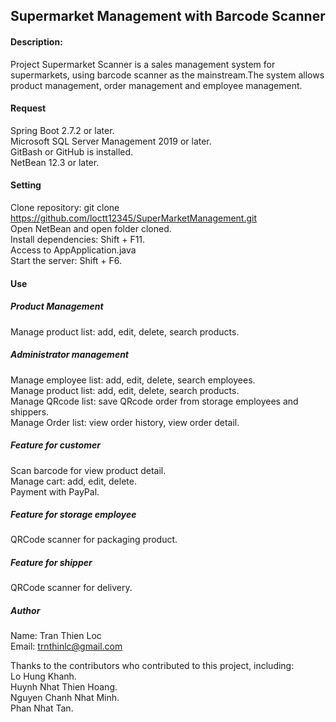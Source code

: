 ## Supermarket Management with Barcode Scanner
#### Description:
Project Supermarket Scanner is a sales management system for supermarkets, using barcode scanner as the mainstream.The system allows product management, order management and employee management.

#### Request
Spring Boot 2.7.2 or later.\
Microsoft SQL Server Management 2019 or later.\
GitBash or GitHub is installed.\
NetBean 12.3 or later.

#### Setting
Clone repository: git clone https://github.com/loctt12345/SuperMarketManagement.git \
Open NetBean and open folder cloned.\
Install dependencies: Shift + F11.\
Access to AppApplication.java\
Start the server: Shift + F6.

#### Use
##### Product Management
Manage product list: add, edit, delete, search products.
##### Administrator management
Manage employee list: add, edit, delete, search employees.\
Manage product list: add, edit, delete, search products.\
Manage QRcode list: save QRcode order from storage employees and shippers.\
Manage Order list: view order history, view order detail.
##### Feature for customer
Scan barcode for view product detail.\
Manage cart: add, edit, delete.\
Payment with PayPal.
##### Feature for storage employee
QRCode scanner for packaging product.
##### Feature for shipper 
QRCode scanner for delivery.
##### Author
Name: Tran Thien Loc\
Email: trnthinlc@gmail.com

Thanks to the contributors who contributed to this project, including:\
Lo Hung Khanh.\
Huynh Nhat Thien Hoang.\
Nguyen Chanh Nhat Minh.\
Phan Nhat Tan.
